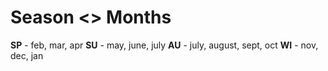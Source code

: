 

# Season <> Months

__SP__ - feb, mar, apr
__SU__ - may, june, july
__AU__ - july, august, sept, oct
__WI__ - nov, dec, jan
